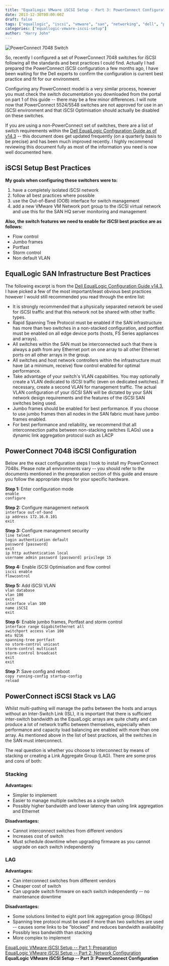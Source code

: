 ```yaml
---
title: "EqualLogic VMware iSCSI Setup - Part 3: PowerConnect Configuration"
date: 2013-12-30T00:00:00Z
draft: false
tags: ["equallogic", "iscsi", "vmware", "san", "networking", "dell", "powerconnect", "switches"]
categories: ["equallogic-vmware-iscsi-setup"]
author: "Harry John"
---
```


![PowerConnect 7048 Switch](/images/34017.jpg)

So, recently I configured a set of PowerConnect 7048 switches for iSCSI following all the standards and best practices I could find. Actually I had prepared the PowerConnect iSCSI configuration a few months ago, I have been waiting for the Dell experts to confirm the configuration is current best practice and fit for our environment.

Configuring any PowerConnect model is a very similar process, however you must check the switch documentation you downloaded from the portal on part 1 of this guide -- there may be a few minor differences. I will note now that PowerConnect 5524/5548 switches are not approved for use in an iSCSI environment and that iSCSI Optimisation should actually be disabled on these switches.

If you are using a non-PowerConnect set of switches, there are a list of switch requirements within the [Dell EqualLogic Configuration Guide as of v14.3](http://en.community.dell.com/techcenter/storage/w/wiki/2639.equallogic-configuration-guide.aspx) -- this document does get updated frequently (on a quarterly basis to be precise) and has been much improved recently. I highly recommend reviewing this document fully as most of the information you need is now well documented here.

## iSCSI Setup Best Practices

**My goals when configuring these switchers were to:**

1. have a completely isolated iSCSI network
2. follow all best practices where possible
3. use the Out-of-Band (OOB) interface for switch management
4. add a new VMware VM Network port group to the iSCSI virtual network and use this for the SAN HQ server monitoring and management

**Also, the switch features we need to enable for iSCSI best practice are as follows:**

- Flow control
- Jumbo frames
- Portfast
- Storm control
- Non default VLAN

## EqualLogic SAN Infrastructure Best Practices

The following excerpt is from the [Dell EqualLogic Configuration Guide v14.3](https://www.google.co.uk/url?sa=t&rct=j&q=&esrc=s&source=web&cd=2&cad=rja&ved=0CEkQFjAB&url=http%3A%2F%2Fen.community.dell.com%2Fdell-groups%2Fdtcmedia%2Fm%2Fmediagallery%2F19852516%2Fdownload.aspx&ei=CojBUvHVNoiohAe2v4DQCw&usg=AFQjCNFmLxa1fyg3c9SbaryjGUnuJR6nYA&bvm=bv.58187178,d.ZG4), I have picked a few of the most important/least obvious best practices however I would still recommended you read through the entire list:

- It is strongly recommended that a physically separated network be used for iSCSI traffic and that this network not be shared with other traffic types.
- Rapid Spanning Tree Protocol must be enabled if the SAN infrastructure has more than two switches in a non-stacked configuration, and portfast must be enabled on all edge device ports (hosts, FS Series appliances and arrays).
- All switches within the SAN must be interconnected such that there is always a path from any Ethernet port on one array to all other Ethernet ports on all other arrays in the group.
- All switches and host network controllers within the infrastructure must have (at a minimum, receive) flow control enabled for optimal performance.
- Take advantage of your switch's VLAN capabilities. You may optionally create a VLAN dedicated to iSCSI traffic (even on dedicated switches). If necessary, create a second VLAN for management traffic. The actual VLAN configuration of your iSCSI SAN will be dictated by your SAN network design requirements and the features of the iSCSI SAN switches being used.
- Jumbo frames should be enabled for best performance. If you choose to use jumbo frames then all nodes in the SAN fabric must have jumbo frames enabled.
- For best performance and reliability, we recommend that all interconnection paths between non-stacking switches (LAGs) use a dynamic link aggregation protocol such as LACP

## PowerConnect 7048 iSCSI Configuration

Below are the exact configuration steps I took to install my PowerConnect 7048s. Please note all environments vary -- you should refer to the documents mentioned in the preparation section of this guide and ensure you follow the appropriate steps for your specific hardware.

**Step 1:** Enter configuration mode  
`enable`  
`configure`

**Step 2:** Configure management network  
`interface out-of-band`  
`ip address 172.16.0.101`  
`exit`

**Step 3:** Configure management security  
`line telnet`  
`login authentication default`  
`password [password]`  
`exit`  
`ip http authentication local`  
`username admin password [password] privilege 15`

**Step 4:** Enable iSCSI Optimisation and flow control  
`iscsi enable`  
`flowcontrol`

**Step 5:** Add iSCSI VLAN  
`vlan database`  
`vlan 100`  
`exit`  
`interface vlan 100`  
`name iSCSI`  
`exit`

**Step 6:** Enable jumbo frames, Portfast and storm control  
`interface range Gigabitethernet all`  
`switchport access vlan 100`  
`mtu 9216`  
`spanning-tree portfast`  
`no storm-control unicast`  
`storm-control multicast`  
`storm-control broadcast`  
`exit`  
`exit`

**Step 7:** Save config and reboot  
`copy running-config startup-config`  
`reload`

## PowerConnect iSCSI Stack vs LAG

Whilst multi-pathing will manage the paths between the hosts and arrays without an Inter-Switch Link (ISL), it is important that there is sufficient inter-switch bandwidth as the EqualLogic arrays are quite chatty and can produce a lot of network traffic between themselves, especially when performance and capacity load balancing are enabled with more than one array. As mentioned above in the list of best practices, all the switches in the SAN must interconnect.

The real question is whether you choose to interconnect by means of stacking or creating a Link Aggregate Group (LAG). There are some pros and cons of both:

### Stacking

**Advantages:**
- Simpler to implement
- Easier to manage multiple switches as a single switch
- Possibly higher bandwidth and lower latency than using link aggregation and Ethernet

**Disadvantages:**
- Cannot interconnect switches from different vendors
- Increases cost of switch
- Must schedule downtime when upgrading firmware as you cannot upgrade on each switch independently

### LAG

**Advantages:**
- Can interconnect switches from different vendors
- Cheaper cost of switch
- Can upgrade switch firmware on each switch independently -- no maintenance downtime

**Disadvantages:**
- Some solutions limited to eight port link aggregation group (8Gbps)
- Spanning tree protocol must be used if more than two switches are used -- causes some links to be "blocked" and reduces bandwidth availability
- Possibly less bandwidth than stacking
- More complex to implement

[EqualLogic VMware iSCSI Setup -- Part 1: Preparation](/posts/equallogic-vmware-iscsi-setup-part-1-preparation/)  
[EqualLogic VMware iSCSI Setup -- Part 2: Network Configuration](/posts/equallogic-vmware-iscsi-setup-part-2-network/)  
**EqualLogic VMware iSCSI Setup -- Part 3: PowerConnect Configuration** 
